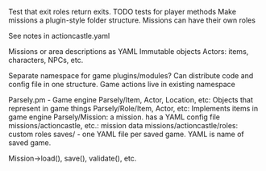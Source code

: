 Test that exit roles return exits.
TODO tests for player methods
Make missions a plugin-style folder structure.
Missions can have their own roles

See notes in actioncastle.yaml

Missions or area descriptions as YAML
Immutable objects
Actors: items, characters, NPCs, etc.

Separate namespace for game plugins/modules? Can distribute code and config file in one structure.
Game actions live in existing namespace

Parsely.pm - Game engine
Parsely/Item, Actor, Location, etc: Objects that represent in game things
Parsely/Role/Item, Actor, etc: Implements items in game engine
Parsely/Mission: a mission. has a YAML config file
missions/actioncastle, etc.: mission data
missions/actioncastle/roles: custom roles
saves/ - one YAML file per saved game. YAML is name of saved game.

Mission->load(), save(), validate(), etc.

